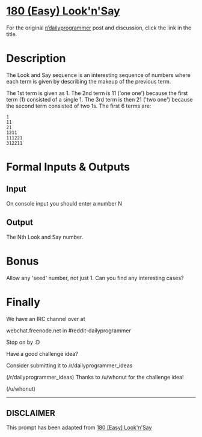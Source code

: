 # [180 (Easy) Look'n'Say](https://www.reddit.com/r/dailyprogrammer/comments/2ggy30/9152014_challenge180_easy_looknsay/)

For the original [r/dailyprogrammer](https://www.reddit.com/r/dailyprogrammer/) post and discussion, click the link in the title.

# Description
The Look and Say sequence is an interesting sequence of numbers where each term is given by describing the makeup of the previous term.

The 1st term is given as 1. The 2nd term is 11 ('one one') because the first term (1) consisted of a single 1. The 3rd term is then 21 ('two one') because the second term consisted of two 1s. The first 6 terms are:


```
1
11
21
1211
111221
312211
```
# Formal Inputs & Outputs
## Input
On console input you should enter a number N

## Output
The Nth Look and Say number.

# Bonus
Allow any 'seed' number, not just 1. Can you find any interesting cases?

# Finally
We have an IRC channel over at 

webchat.freenode.net in #reddit-dailyprogrammer

Stop on by :D

Have a good challenge idea?

Consider submitting it to /r/dailyprogrammer_ideas

(/r/dailyprogrammer_ideas)
Thanks to /u/whonut for the challenge idea!

(/u/whonut)

----
## **DISCLAIMER**
This prompt has been adapted from [180 [Easy] Look'n'Say](https://www.reddit.com/r/dailyprogrammer/comments/2ggy30/9152014_challenge180_easy_looknsay/
)
